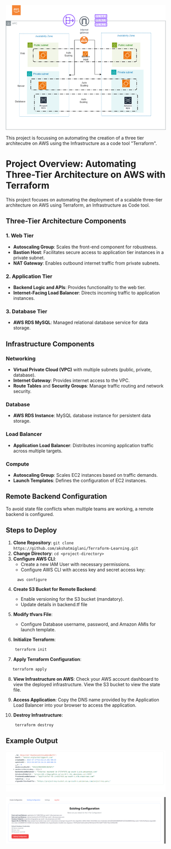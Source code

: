 ![3 Tier Architecutre Project](3TIERArchitecture.drawio1.png)


This project is focussing on automating the creation of a three tier architecutre on AWS using the Infrastructure as a code tool "Terraform".

# Project Overview: Automating Three-Tier Architecture on AWS with Terraform

This project focuses on automating the deployment of a scalable three-tier architecture on AWS using Terraform, an Infrastructure as Code tool.

## Three-Tier Architecture Components

### 1. Web Tier
- **Autoscaling Group**: Scales the front-end component for robustness.
- **Bastion Host**: Facilitates secure access to application tier instances in a private subnet.
- **NAT Gateway**: Enables outbound internet traffic from private subnets.

### 2. Application Tier
- **Backend Logic and APIs**: Provides functionality to the web tier.
- **Internet-Facing Load Balancer**: Directs incoming traffic to application instances.

### 3. Database Tier
- **AWS RDS MySQL**: Managed relational database service for data storage.

## Infrastructure Components

### Networking
- **Virtual Private Cloud (VPC)** with multiple subnets (public, private, database).
- **Internet Gateway**: Provides internet access to the VPC.
- **Route Tables** and **Security Groups**: Manage traffic routing and network security.

### Database
- **AWS RDS Instance**: MySQL database instance for persistent data storage.

### Load Balancer
- **Application Load Balancer**: Distributes incoming application traffic across multiple targets.

### Compute
- **Autoscaling Group**: Scales EC2 instances based on traffic demands.
- **Launch Templates**: Defines the configuration of EC2 instances.

## Remote Backend Configuration

To avoid state file conflicts when multiple teams are working, a remote backend is configured.

## Steps to Deploy

1. **Clone Repository**: `git clone https://github.com/akshatmiglani/Terraform-Learning.git`
2. **Change Directory**: `cd <project-directory>`
3. **Configure AWS CLI**:
   - Create a new IAM User with necessary permissions.
   - Configure AWS CLI with access key and secret access key:
```bash
     aws configure
```
4. **Create S3 Bucket for Remote Backend**:
   - Enable versioning for the S3 bucket (mandatory).
   - Update details in backend.tf file
   
5. **Modify tfvars File**:
   - Configure Database username, password, and Amazon AMIs for launch template.

6. **Initialize Terraform**:
```bash
    terraform init
```

7. **Apply Terraform Configuration**:
```bash
   terraform apply
```
8. **View Infrastructure on AWS**:
    Check your AWS account dashboard to view the deployed infrastructure. View the S3 bucket to view the state file.

9. **Access Application**:
    Copy the DNS name provided by the Application Load Balancer into your browser to access the application.
    
10. **Destroy Infrastructure**:
```bash
    terraform destroy
```
    

## Example Output

![Database Endpoint Storage](SampleOutput.png)

![Frontend Endpoint Display](SampleOutput2.png)
